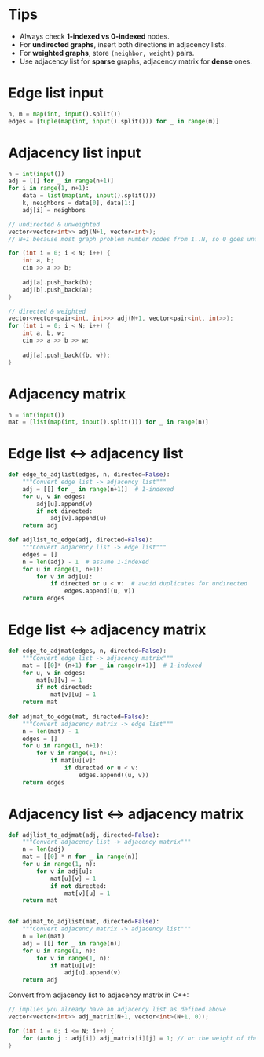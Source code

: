 # Tips
- Always check **1-indexed vs 0-indexed** nodes.
- For **undirected graphs**, insert both directions in adjacency lists.
- For **weighted graphs**, store `(neighbor, weight)` pairs.
- Use adjacency list for **sparse** graphs, adjacency matrix for **dense** ones.
# Edge list input
```python
n, m = map(int, input().split())
edges = [tuple(map(int, input().split())) for _ in range(m)]
```
# Adjacency list input
```python
n = int(input())
adj = [[] for _ in range(n+1)]
for i in range(1, n+1):
    data = list(map(int, input().split()))
    k, neighbors = data[0], data[1:]
    adj[i] = neighbors
```

```cpp
// undirected & unweighted
vector<vector<int>> adj(N+1, vector<int>);
// N+1 because most graph problem number nodes from 1..N, so 0 goes unused

for (int i = 0; i < N; i++) {
	int a, b;
	cin >> a >> b;
	
	adj[a].push_back(b);
	adj[b].push_back(a);
}

// directed & weighted
vector<vector<pair<int, int>>> adj(N+1, vector<pair<int, int>>);
for (int i = 0; i < N; i++) {
	int a, b, w;
	cin >> a >> b >> w;
	
	adj[a].push_back({b, w});
}
```
# Adjacency matrix
```python
n = int(input())
mat = [list(map(int, input().split())) for _ in range(n)]
```
<div class="page-break" style="page-break-before: always;"></div>

# Edge list $\leftrightarrow$ adjacency list
```python
def edge_to_adjlist(edges, n, directed=False):
    """Convert edge list -> adjacency list"""
    adj = [[] for _ in range(n+1)]  # 1-indexed
    for u, v in edges:
        adj[u].append(v)
        if not directed:
            adj[v].append(u)
    return adj

def adjlist_to_edge(adj, directed=False):
    """Convert adjacency list -> edge list"""
    edges = []
    n = len(adj) - 1  # assume 1-indexed
    for u in range(1, n+1):
        for v in adj[u]:
            if directed or u < v:  # avoid duplicates for undirected
                edges.append((u, v))
    return edges
```

# Edge list $\leftrightarrow$ adjacency matrix
```python
def edge_to_adjmat(edges, n, directed=False):
    """Convert edge list -> adjacency matrix"""
    mat = [[0]* (n+1) for _ in range(n+1)]  # 1-indexed
    for u, v in edges:
        mat[u][v] = 1
        if not directed:
            mat[v][u] = 1
    return mat
    
def adjmat_to_edge(mat, directed=False):
    """Convert adjacency matrix -> edge list"""
    n = len(mat) - 1
    edges = []
    for u in range(1, n+1):
        for v in range(1, n+1):
            if mat[u][v]:
                if directed or u < v:
                    edges.append((u, v))
    return edges
```

# Adjacency list $\leftrightarrow$ adjacency matrix
```python
def adjlist_to_adjmat(adj, directed=False):
    """Convert adjacency list -> adjacency matrix"""
    n = len(adj)
    mat = [[0] * n for _ in range(n)]
    for u in range(1, n):
        for v in adj[u]:
            mat[u][v] = 1
            if not directed:
                mat[v][u] = 1
    return mat


def adjmat_to_adjlist(mat, directed=False):
    """Convert adjacency matrix -> adjacency list"""
    n = len(mat)
    adj = [[] for _ in range(n)]
    for u in range(1, n):
        for v in range(1, n):
            if mat[u][v]:
                adj[u].append(v)
    return adj
```

Convert from adjacency list to adjacency matrix in C++:
```cpp
// implies you already have an adjacency list as defined above
vector<vector<int>> adj_matrix(N+1, vector<int>(N+1, 0));

for (int i = 0; i <= N; i++) {
	for (auto j : adj[i]) adj_matrix[i][j] = 1; // or the weight of the edge
}
```